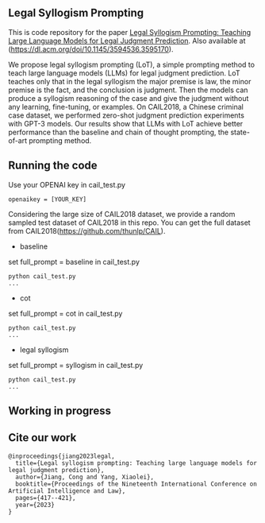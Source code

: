 ## Legal Syllogism Prompting
This is code repository for the paper [Legal Syllogism Prompting: Teaching Large Language Models for Legal Judgment Prediction](https://arxiv.org/abs/2307.08321). Also available at (https://dl.acm.org/doi/10.1145/3594536.3595170). 

We propose legal syllogism prompting (LoT), a simple prompting method to teach large language models (LLMs) for legal judgment prediction. LoT teaches only that in the legal syllogism the major premise is law, the minor premise is the fact, and the conclusion is judgment. Then the models can produce a syllogism reasoning of the case and give the judgment without any learning, fine-tuning, or examples. On CAIL2018, a Chinese criminal case dataset, we performed zero-shot judgment prediction experiments with GPT-3 models. Our results show that LLMs with LoT achieve better performance than the baseline and chain of thought prompting, the state-of-art prompting method.

## Running the code

Use your OPENAI key in cail_test.py
```
openaikey = [YOUR_KEY]
```

Considering the large size of CAIL2018 dataset, we provide a random sampled test dataset of CAIL2018 in this repo. You can get the full dataset from CAIL2018(https://github.com/thunlp/CAIL).

- baseline

set full_prompt = baseline in cail_test.py
```
python cail_test.py 
...
```
- cot

set full_prompt = cot in cail_test.py
```
python cail_test.py
...
```
-  legal syllogism

set full_prompt = syllogism in cail_test.py
```
python cail_test.py
...
```
## Working in progress


## Cite our work
```
@inproceedings{jiang2023legal,
  title={Legal syllogism prompting: Teaching large language models for legal judgment prediction},
  author={Jiang, Cong and Yang, Xiaolei},
  booktitle={Proceedings of the Nineteenth International Conference on Artificial Intelligence and Law},
  pages={417--421},
  year={2023}
}
```
